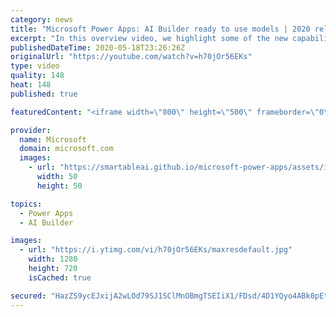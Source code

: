 ```yaml
---
category: news
title: "Microsoft Power Apps: AI Builder ready to use models | 2020 release wave 1 overview"
excerpt: "In this overview video, we highlight some of the new capabilities included in the latest update to Microsoft Power Apps, AI Builder ready to use models.     Here are the capabilities covered:   • Entity extraction helps you by identifying and extracting people, dates, places, locations, etc. from text"
publishedDateTime: 2020-05-18T23:26:26Z
originalUrl: "https://youtube.com/watch?v=h70jOr56EKs"
type: video
quality: 148
heat: 148
published: true

featuredContent: "<iframe width=\"800\" height=\"500\" frameborder=\"0\" src=\"https://www.youtube.com/embed/h70jOr56EKs\" allow=\"accelerometer; autoplay; encrypted-media; gyroscope; picture-in-picture\" allowfullscreen></iframe>"

provider:
  name: Microsoft
  domain: microsoft.com
  images:
    - url: "https://smartableai.github.io/microsoft-power-apps/assets/images/organizations/microsoft.com-50x50.jpg"
      width: 50
      height: 50

topics:
  - Power Apps
  - AI Builder

images:
  - url: "https://i.ytimg.com/vi/h70jOr56EKs/maxresdefault.jpg"
    width: 1280
    height: 720
    isCached: true

secured: "HazZS9ycEJxijA2wLOd79SJ1SClMnOBmgTSEIiX1/FDsd/4D1YQyo4ABk0pEtRn9qQ4o0qyCMf1EJ63tDSOHYp9Qlrhklgy/xbHPXzTYqn7bpLXHvQMiPpou/V2FRNEPe27KeEEtYeqnDeyHzXB2lYXfx/WrM85wbUu1TKQxCC+55G+YC27Rrxuh9Lczhs5QSJ/drwA/cfmteYIwEZd7PiQ/GWJX5sHcUl6pwYuRjbsH8aKFiaeSXg8PTHaRw6+Rb8saQz4vomrj9imnquSORvKKso1ZQJJPREiODw6+nH2aSG2JyxziG+EASMJzrFU8XLvOsNpbkCAqxX9C/t6ekcTVfNLBPMOo3y2G0iS3w1iDKD9kNb9JQmzlXq1GAs0Kca+ZKdrFcDba0ETIlh4WZpHOIAeysOCjTtrPQUwoqx8=;oTmOBMzzbUNRA5oUgZgX5w=="
---
```


